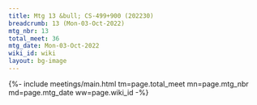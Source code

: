 ```yaml
---
title: Mtg 13 &bull; CS-499+900 (202230)
breadcrumb: 13 (Mon-03-Oct-2022)
mtg_nbr: 13
total_meet: 36
mtg_date: Mon-03-Oct-2022
wiki_id: wiki
layout: bg-image
---
```


{%- include meetings/main.html
    tm=page.total_meet
    mn=page.mtg_nbr
    md=page.mtg_date
    ww=page.wiki_id
-%}
